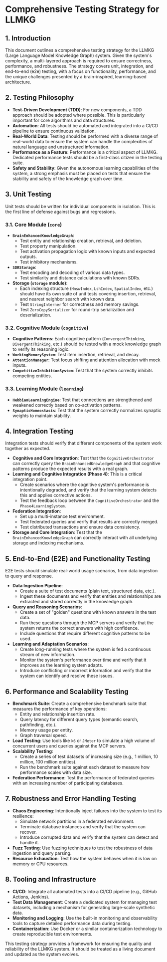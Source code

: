 # Comprehensive Testing Strategy for LLMKG

## 1. Introduction

This document outlines a comprehensive testing strategy for the LLMKG (Large Language Model Knowledge Graph) system. Given the system's complexity, a multi-layered approach is required to ensure correctness, performance, and robustness. The strategy covers unit, integration, and end-to-end (e2e) testing, with a focus on functionality, performance, and the unique challenges presented by a brain-inspired, learning-based architecture.

## 2. Testing Philosophy

- **Test-Driven Development (TDD)**: For new components, a TDD approach should be adopted where possible. This is particularly important for core algorithms and data structures.
- **Automation**: All tests should be automated and integrated into a CI/CD pipeline to ensure continuous validation.
- **Real-World Data**: Testing should be performed with a diverse range of real-world data to ensure the system can handle the complexities of natural language and unstructured information.
- **Performance as a Feature**: Performance is a critical aspect of LLMKG. Dedicated performance tests should be a first-class citizen in the testing suite.
- **Safety and Stability**: Given the autonomous learning capabilities of the system, a strong emphasis must be placed on tests that ensure the stability and safety of the knowledge graph over time.

## 3. Unit Testing

Unit tests should be written for individual components in isolation. This is the first line of defense against bugs and regressions.

### 3.1. Core Module (`core`)

- **`BrainEnhancedKnowledgeGraph`**:
    - Test entity and relationship creation, retrieval, and deletion.
    - Test property manipulation.
    - Test activation propagation logic with known inputs and expected outputs.
    - Test inhibitory mechanisms.
- **`SDRStorage`**:
    - Test encoding and decoding of various data types.
    - Test similarity and distance calculations with known SDRs.
- **Storage (`storage` module)**:
    - Each indexing structure (`HnswIndex`, `LshIndex`, `SpatialIndex`, etc.) should have its own suite of unit tests covering insertion, retrieval, and nearest neighbor search with known data.
    - Test `StringInterner` for correctness and memory savings.
    - Test `ZeroCopySerializer` for round-trip serialization and deserialization.

### 3.2. Cognitive Module (`cognitive`)

- **Cognitive Patterns**: Each cognitive pattern (`ConvergentThinking`, `DivergentThinking`, etc.) should be tested with a mock knowledge graph to verify its reasoning logic.
- **`WorkingMemorySystem`**: Test item insertion, retrieval, and decay.
- **`AttentionManager`**: Test focus shifting and attention allocation with mock inputs.
- **`CompetitiveInhibitionSystem`**: Test that the system correctly inhibits competing entities.

### 3.3. Learning Module (`learning`)

- **`HebbianLearningEngine`**: Test that connections are strengthened and weakened correctly based on co-activation patterns.
- **`SynapticHomeostasis`**: Test that the system correctly normalizes synaptic weights to maintain stability.

## 4. Integration Testing

Integration tests should verify that different components of the system work together as expected.

- **Cognitive and Core Integration**: Test that the `CognitiveOrchestrator` can correctly query the `BrainEnhancedKnowledgeGraph` and that cognitive patterns produce the expected results with a real graph.
- **Learning and Cognitive Integration (Phase 4)**: This is a critical integration point.
    - Create scenarios where the cognitive system's performance is intentionally degraded, and verify that the learning system detects this and applies corrective actions.
    - Test the feedback loop between the `CognitiveOrchestrator` and the `Phase4LearningSystem`.
- **Federation Integration**:
    - Set up a multi-instance test environment.
    - Test federated queries and verify that results are correctly merged.
    - Test distributed transactions and ensure data consistency.
- **Storage and Core Integration**: Test that the `BrainEnhancedKnowledgeGraph` can correctly interact with all underlying storage and indexing mechanisms.

## 5. End-to-End (E2E) and Functionality Testing

E2E tests should simulate real-world usage scenarios, from data ingestion to query and response.

- **Data Ingestion Pipeline**:
    - Create a suite of test documents (plain text, structured data, etc.).
    - Ingest these documents and verify that entities and relationships are extracted and stored correctly in the knowledge graph.
- **Query and Reasoning Scenarios**:
    - Create a set of "golden" questions with known answers in the test data.
    - Run these questions through the MCP servers and verify that the system returns the correct answers with high confidence.
    - Include questions that require different cognitive patterns to be used.
- **Learning and Adaptation Scenarios**:
    - Create long-running tests where the system is fed a continuous stream of new information.
    - Monitor the system's performance over time and verify that it improves as the learning system adapts.
    - Introduce conflicting or incorrect information and verify that the system can identify and resolve these issues.

## 6. Performance and Scalability Testing

- **Benchmark Suite**: Create a comprehensive benchmark suite that measures the performance of key operations:
    - Entity and relationship insertion rate.
    - Query latency for different query types (semantic search, pathfinding, etc.).
    - Memory usage per entity.
    - Graph traversal speed.
- **Load Testing**: Use tools like `k6` or `JMeter` to simulate a high volume of concurrent users and queries against the MCP servers.
- **Scalability Testing**:
    - Create a series of test datasets of increasing size (e.g., 1 million, 10 million, 100 million entities).
    - Run the benchmark suite against each dataset to measure how performance scales with data size.
- **Federation Performance**: Test the performance of federated queries with an increasing number of participating databases.

## 7. Robustness and Error Handling Testing

- **Chaos Engineering**: Intentionally inject failures into the system to test its resilience:
    - Simulate network partitions in a federated environment.
    - Terminate database instances and verify that the system can recover.
    - Introduce corrupted data and verify that the system can detect and handle it.
- **Fuzz Testing**: Use fuzzing techniques to test the robustness of data ingestion and query parsing.
- **Resource Exhaustion**: Test how the system behaves when it is low on memory or CPU resources.

## 8. Tooling and Infrastructure

- **CI/CD**: Integrate all automated tests into a CI/CD pipeline (e.g., GitHub Actions, Jenkins).
- **Test Data Management**: Create a dedicated system for managing test datasets, including a mechanism for generating large-scale synthetic data.
- **Monitoring and Logging**: Use the built-in monitoring and observability tools to capture detailed performance data during testing.
- **Containerization**: Use Docker or a similar containerization technology to create reproducible test environments.

This testing strategy provides a framework for ensuring the quality and reliability of the LLMKG system. It should be treated as a living document and updated as the system evolves.